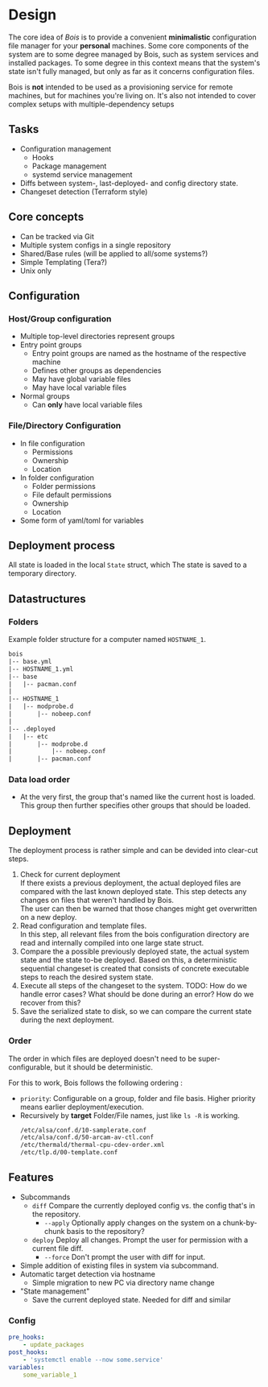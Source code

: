 # Design

The core idea of _Bois_ is to provide a convenient **minimalistic** configuration file manager for your **personal** machines.
Some core components of the system are to some degree managed by Bois, such as system services and installed packages.
To some degree in this context means that the system's state isn't fully managed, but only as far as it concerns configuration files.

Bois is **not** intended to be used as a provisioning service for remote machines, but for machines you're living on. It's also not intended to cover complex setups with multiple-dependency setups

## Tasks

- Configuration management
  - Hooks
  - Package management
  - systemd service management
- Diffs between system-, last-deployed- and config directory state.
- Changeset detection (Terraform style)

## Core concepts

- Can be tracked via Git
- Multiple system configs in a single repository
- Shared/Base rules (will be applied to all/some systems?)
- Simple Templating (Tera?)
- Unix only

## Configuration

### Host/Group configuration

- Multiple top-level directories represent groups
- Entry point groups
  - Entry point groups are named as the hostname of the respective machine
  - Defines other groups as dependencies
  - May have global variable files
  - May have local variable files
- Normal groups
  - Can **only** have local variable files

### File/Directory Configuration

- In file configuration
  - Permissions
  - Ownership
  - Location
- In folder configuration
  - Folder permissions
  - File default permissions
  - Ownership
  - Location
- Some form of yaml/toml for variables

## Deployment process

All state is loaded in the local `State` struct, which
The state is saved to a temporary directory.

## Datastructures

### Folders

Example folder structure for a computer named `HOSTNAME_1`.

```txt
bois
|-- base.yml
|-- HOSTNAME_1.yml
|-- base
|   |-- pacman.conf
|
|-- HOSTNAME_1
|   |-- modprobe.d
|       |-- nobeep.conf
|
|-- .deployed
|   |-- etc
|       |-- modprobe.d
|           |-- nobeep.conf
|       |-- pacman.conf
```

### Data load order

- At the very first, the group that's named like the current host is loaded.
  This group then further specifies other groups that should be loaded.


## Deployment

The deployment process is rather simple and can be devided into clear-cut steps.

1. Check for current deployment \
   If there exists a previous deployment, the actual deployed files are compared with the last known deployed state.
   This step detects any changes on files that weren't handled by Bois. \
   The user can then be warned that those changes might get overwritten on a new deploy.
1. Read configuration and template files. \
   In this step, all relevant files from the bois configuration directory are read and internally compiled into one large state struct.
1. Compare the a possible previously deployed state, the actual system state and the state to-be deployed.
   Based on this, a deterministic sequential changeset is created that consists of concrete executable steps to reach the desired system state.
1. Execute all steps of the changeset to the system.
   TODO: How do we handle error cases? What should be done during an error?
         How do we recover from this?
1. Save the serialized state to disk, so we can compare the current state during the next deployment.

### Order

The order in which files are deployed doesn't need to be super-configurable, but it should be deterministic.

For this to work, Bois follows the following ordering :

- `priority`: Configurable on a group, folder and file basis. Higher priority means earlier deployment/execution.
- Recursively by **target** Folder/File names, just like `ls -R` is working.
  ```txt
  /etc/alsa/conf.d/10-samplerate.conf
  /etc/alsa/conf.d/50-arcam-av-ctl.conf
  /etc/thermald/thermal-cpu-cdev-order.xml
  /etc/tlp.d/00-template.conf
  ```

## Features

- Subcommands
  - `diff` Compare the currently deployed config vs. the config that's in the repository.
    - `--apply` Optionally apply changes on the system on a chunk-by-chunk basis to the repository?
  - `deploy` Deploy all changes. Prompt the user for permission with a current file diff.
    - `--force` Don't prompt the user with diff for input.
- Simple addition of existing files in system via subcommand.
- Automatic target detection via hostname
  - Simple migration to new PC via directory name change
- "State management"
  - Save the current deployed state.
    Needed for diff and similar

### Config

```yaml
pre_hooks:
    - update_packages
post_hooks:
    - 'systemctl enable --now some.service'
variables:
    some_variable_1
```
